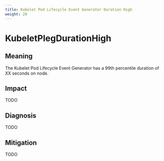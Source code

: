 ```yaml
---
title: Kubelet Pod Lifecycle Event Generator Duration High
weight: 20
---
```


# KubeletPlegDurationHigh

## Meaning

The Kubelet Pod Lifecycle Event Generator has a 99th percentile duration of XX seconds on node.

## Impact

TODO

## Diagnosis

TODO
## Mitigation

TODO
